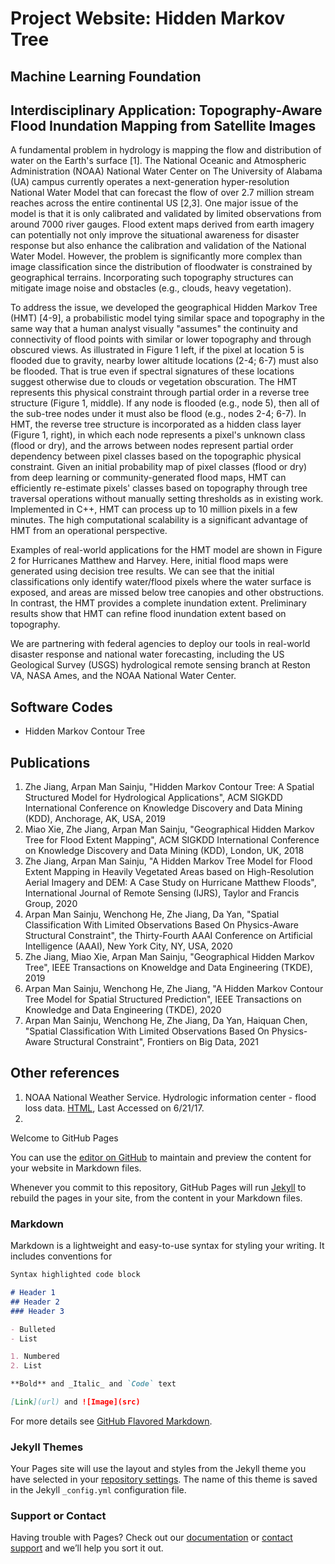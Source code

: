 # Project Website: Hidden Markov Tree

## Machine Learning Foundation

## Interdisciplinary Application: Topography-Aware Flood Inundation Mapping from Satellite Images

A fundamental problem in hydrology is mapping the flow and distribution of water on the Earth's surface [1]. The National Oceanic and Atmospheric Administration (NOAA) National Water Center on The University of Alabama (UA) campus currently operates a next-generation hyper-resolution National Water Model that can forecast the flow of over 2.7 million stream reaches across the entire continental US [2,3]. One major issue of the model is that it is only calibrated and validated by limited observations from around 7000 river gauges. Flood extent maps derived from earth imagery can potentially not only improve the situational awareness for disaster response but also enhance the calibration and validation of the National Water Model. However, the problem is significantly more complex than image classification since the distribution of floodwater is constrained by geographical terrains. Incorporating such topography structures can mitigate image noise and obstacles (e.g., clouds, heavy vegetation).

To address the issue, we developed the geographical Hidden Markov Tree (HMT) [4-9], a probabilistic model tying similar space and topography in the same way that a human analyst visually "assumes" the continuity and connectivity of flood points with similar or lower topography and through obscured views. As illustrated in Figure 1 left, if the pixel at location 5 is flooded due to gravity, nearby lower altitude locations (2-4; 6-7) must also be flooded. That is true even if spectral signatures of these locations suggest otherwise due to clouds or vegetation obscuration. The HMT represents this physical constraint through partial order in a reverse tree structure (Figure 1, middle). If any node is flooded (e.g., node 5), then all of the sub-tree nodes under it must also be flood (e.g., nodes 2-4; 6-7). In HMT, the reverse tree structure is incorporated as a hidden class layer (Figure 1, right), in which each node represents a pixel's unknown class (flood or dry), and the arrows between nodes represent partial order dependency between pixel classes based on the topographic physical constraint. Given an initial probability map of pixel classes (flood or dry) from deep learning or community-generated flood maps, HMT can efficiently re-estimate pixels' classes based on topography through tree traversal operations without manually setting thresholds as in existing work. Implemented in C++, HMT can process up to 10 million pixels in a few minutes. The high computational scalability is a significant advantage of HMT from an operational perspective.

Examples of real-world applications for the HMT model are shown in Figure 2 for Hurricanes Matthew and Harvey. Here, initial flood maps were generated using decision tree results. We can see that the initial classifications only identify water/flood pixels where the water surface is exposed, and areas are missed below tree canopies and other obstructions. In contrast, the HMT provides a complete inundation extent. Preliminary results show that HMT can refine flood inundation extent based on topography.

We are partnering with federal agencies to deploy our tools in real-world disaster response and national water forecasting, including the US Geological Survey (USGS) hydrological remote sensing branch at Reston VA, NASA Ames, and the NOAA National Water Center.

## Software Codes
- Hidden Markov Contour Tree

## Publications
1. Zhe Jiang, Arpan Man Sainju, "Hidden Markov Contour Tree: A Spatial Structured Model for Hydrological Applications", ACM SIGKDD International Conference on Knowledge Discovery and Data Mining (KDD), Anchorage, AK, USA, 2019 
2. Miao Xie, Zhe Jiang, Arpan Man Sainju, "Geographical Hidden Markov Tree for Flood Extent Mapping", ACM SIGKDD International Conference on Knowledge Discovery and Data Mining (KDD), London, UK, 2018 
3. Zhe Jiang, Arpan Man Sainju, "A Hidden Markov Tree Model for Flood Extent Mapping in Heavily Vegetated Areas based on High-Resolution Aerial Imagery and DEM: A Case Study on Hurricane Matthew Floods", International Journal of Remote Sensing (IJRS), Taylor and Francis Group, 2020
4. Arpan Man Sainju, Wenchong He, Zhe Jiang, Da Yan, "Spatial Classification With Limited Observations Based On Physics-Aware Structural Constraint", the Thirty-Fourth AAAI Conference on Artificial Intelligence (AAAI), New York City, NY, USA, 2020
5. Zhe Jiang, Miao Xie, Arpan Man Sainju, "Geographical Hidden Markov Tree", IEEE Transactions on Knoweldge and Data Engineering (TKDE), 2019
6. Arpan Man Sainju, Wenchong He, Zhe Jiang, "A Hidden Markov Contour Tree Model for Spatial Structured Prediction", IEEE Transactions on Knowledge and Data Engineering (TKDE), 2020
7. Arpan Man Sainju, Wenchong He, Zhe Jiang, Da Yan, Haiquan Chen, "Spatial Classification With Limited Observations Based On Physics-Aware Structural Constraint", Frontiers on Big Data, 2021 


## Other references
1. NOAA National Weather Service. Hydrologic information center - flood loss data. [HTML](http://www.nws.%20noaa.gov/hic/), Last Accessed on 6/21/17.
2. 

Welcome to GitHub Pages

You can use the [editor on GitHub](https://github.com/spatialdatasciencegroup/HMCT/edit/gh-pages/index.md) to maintain and preview the content for your website in Markdown files.

Whenever you commit to this repository, GitHub Pages will run [Jekyll](https://jekyllrb.com/) to rebuild the pages in your site, from the content in your Markdown files.

### Markdown

Markdown is a lightweight and easy-to-use syntax for styling your writing. It includes conventions for

```markdown
Syntax highlighted code block

# Header 1
## Header 2
### Header 3

- Bulleted
- List

1. Numbered
2. List

**Bold** and _Italic_ and `Code` text

[Link](url) and ![Image](src)
```

For more details see [GitHub Flavored Markdown](https://guides.github.com/features/mastering-markdown/).

### Jekyll Themes

Your Pages site will use the layout and styles from the Jekyll theme you have selected in your [repository settings](https://github.com/spatialdatasciencegroup/HMCT/settings/pages). The name of this theme is saved in the Jekyll `_config.yml` configuration file.

### Support or Contact

Having trouble with Pages? Check out our [documentation](https://docs.github.com/categories/github-pages-basics/) or [contact support](https://support.github.com/contact) and we’ll help you sort it out.
